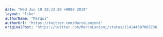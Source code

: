 ```yaml
---
date: "Wed Jun 19 20:33:20 +0000 2019"
layout: "like"
authorName: "Marqui"
authorUrl: "https://twitter.com/MarcoLanzoni"
originalPost: "https://twitter.com/MarcoLanzoni/status/1141443870632361988"
---
```

